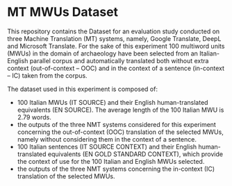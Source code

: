 # MT MWUs Dataset

This repository contains the Dataset for an evaluation study conducted on three Machine Translation (MT) systems, namely, Google Translate, DeepL and Microsoft Translate.
For the sake of this experiment 100 multiword units (MWUs) in the domain of archaeology have been selected from an Italian-English parallel corpus and automatically translated both without extra context (out-of-context – OOC) and in the context of a sentence (in-context – IC) taken from the corpus.

The dataset used in this experiment is composed of:
* 100 Italian MWUs (IT SOURCE) and their English human-translated equivalents (EN SOURCE). The average length of the 100 Italian MWU is 2.79 words. 
* the outputs of the three NMT systems considered for this experiment concerning the out-of-context (OOC) translation of the selected MWUs, namely without considering them in the context of a sentence.
* 100 Italian sentences (IT SOURCE CONTEXT) and their English human-translated equivalents (EN GOLD STANDARD CONTEXT), which provide the context of use for the 100 Italian and English MWUs selected.
* the outputs of the three NMT systems concerning the in-context (IC) translation of the selected MWUs.
